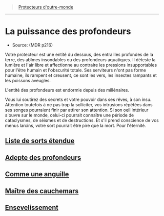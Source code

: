 ﻿---
!SubClassItem
Name: La puissance des profondeurs
Source: (MDR p216)
Id: warlock_depths_hd.md#la-puissance-des-profondeurs
RootId: warlock_depths_hd.md
ParentLink: warlock_hd.md#protecteurs-doutre-monde
ParentName: Protecteurs d'outre-monde
NameLevel: 1
Attributes: {}
---
>  [Protecteurs d'outre-monde](hd_warlock_protecteurs_doutre_monde.md)

---


# La puissance des profondeurs

- Source: (MDR p216)

Votre protecteur est une entité du dessous, des entrailles profondes de la terre, des abîmes insondables ou des profondeurs aquatiques. Il déteste la lumière et l'air libre et affectionne au contraire les pressions insupportables pour l'être humain et l'obscurité totale. Ses serviteurs n'ont pas forme humaine, ils rampent et creusent, ce sont les vers, les insectes rampants et les poissons aveugles.

L'entité des profondeurs est endormie depuis des millénaires.

Vous lui soutirez des secrets et votre pouvoir dans ses rêves, à son insu. Attention toutefois à ne pas trop la solliciter, vos intrusions répétées dans ses songes pourraient finir par attirer son attention. Si son oeil intérieur s'ouvre sur le monde, celui-ci pourrait connaître une période de cataclysmes, de séismes et de destructions. Et s'il prend conscience de vos menus larcins, votre sort pourrait être pire que la mort. Pour l'éternité.



## [Liste de sorts étendue](hd_warlock_depths_liste_de_sorts_etendue.md)



## [Adepte des profondeurs](hd_warlock_depths_adepte_des_profondeurs.md)



## [Comme une anguille](hd_warlock_depths_comme_une_anguille.md)



## [Maître des cauchemars](hd_warlock_depths_maitre_des_cauchemars.md)



## [Ensevelissement](hd_warlock_depths_ensevelissement.md)

